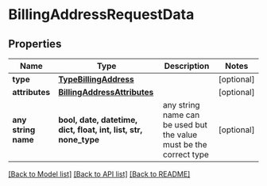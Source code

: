 # BillingAddressRequestData


## Properties
Name | Type | Description | Notes
------------ | ------------- | ------------- | -------------
**type** | [**TypeBillingAddress**](TypeBillingAddress.md) |  | [optional] 
**attributes** | [**BillingAddressAttributes**](BillingAddressAttributes.md) |  | [optional] 
**any string name** | **bool, date, datetime, dict, float, int, list, str, none_type** | any string name can be used but the value must be the correct type | [optional]

[[Back to Model list]](../README.md#documentation-for-models) [[Back to API list]](../README.md#documentation-for-api-endpoints) [[Back to README]](../README.md)


